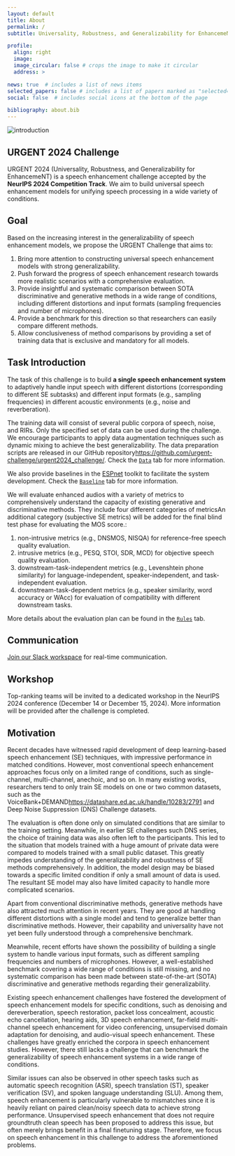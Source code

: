 ```yaml
---
layout: default
title: About
permalink: /
subtitle: Universality, Robustness, and Generalizability for EnhancemeNT

profile:
  align: right
  image: 
  image_circular: false # crops the image to make it circular
  address: >

news: true  # includes a list of news items
selected_papers: false # includes a list of papers marked as "selected={true}"
social: false  # includes social icons at the bottom of the page

bibliography: about.bib
---
```



<img alt="introduction" src="/urgent2024/assets/img/intro.png" style="max-width: 100%;"/>

<!-- <p>We can also cite <d-cite key="VoiceFixer-Liu2022"></d-cite> external publications.</p>

<d-math block>
  \mathbb{E}_{z \sim q_\phi(z|x)}
</d-math>

Hi <d-footnote>This is a footnote.</d-footnote> how are you?

<d-code block language="python">
import torch

if isinstance(speech_mix, np.ndarray):
    speech_mix = torch.as_tensor(speech_mix)
</d-code> -->

## URGENT 2024 Challenge

URGENT 2024 (Universality, Robustness, and Generalizability for EnhancemeNT) is a speech enhancement challenge accepted by the **NeurIPS 2024 Competition Track**. We aim to build universal speech enhancement models for unifying speech processing in a wide variety of conditions.

## Goal

Based on the increasing interest in the generalizability of speech enhancement models, we propose the URGENT Challenge that aims to: 

1. Bring more attention to constructing universal speech enhancement models with strong generalizability.
2. Push forward the progress of speech enhancement research towards more realistic scenarios with a comprehensive evaluation.
3. Provide insightful and systematic comparison between SOTA discriminative and generative methods in a wide range of conditions, including different distortions and input formats (sampling frequencies and number of microphones).
4. Provide a benchmark for this direction so that researchers can easily compare different methods.
5. Allow conclusiveness of method comparisons by providing a set of training data that is exclusive and mandatory for all models.


## Task Introduction

The task of this challenge is to build **a single speech enhancement system** to adaptively handle input speech with different distortions (corresponding to different SE subtasks) and different input formats (e.g., sampling frequencies) in different acoustic environments (e.g., noise and reverberation).

The training data will consist of several public corpora of speech, noise, and RIRs. Only the specified set of data can be used during the challenge. We encourage participants to apply data augmentation techniques such as dynamic mixing to achieve the best generalizability. The data preparation scripts are released in our GitHub repository<d-footnote><a href="https://github.com/urgent-challenge/urgent2024_challenge/" target="_blank">https://github.com/urgent-challenge/urgent2024_challenge/</a></d-footnote>. Check the [`Data`](/urgent2024/data) tab for more information.

We also provide baselines in the [ESPnet](https://github.com/espnet/espnet) toolkit to facilitate the system development. Check the [`Baseline`](/urgent2024/baseline) tab for more information.

We will evaluate enhanced audios with a variety of metrics to comprehensively understand the capacity of existing generative and discriminative methods. They include four different categories of metrics<d-footnote>An additional category (subjective SE metrics) will be added for the final blind test phase for evaluating the MOS score.</d-footnote>:

1. non-intrusive metrics (e.g., DNSMOS, NISQA) for reference-free speech quality evaluation.
2. intrusive metrics (e.g., PESQ, STOI, SDR, MCD) for objective speech quality evaluation.
3. downstream-task-independent metrics (e.g., Levenshtein phone similarity) for language-independent, speaker-independent, and task-independent evaluation.
4. downstream-task-dependent metrics (e.g., speaker similarity, word accuracy or WAcc) for evaluation of compatibility with different downstream tasks.

More details about the evaluation plan can be found in the [`Rules`](/urgent2024/rules) tab.

## Communication

[Join our Slack workspace](https://join.slack.com/t/urgentchallenge/shared_invite/zt-2jy2stg7q-79AGeAY0CpKHRl7r4X0e6g) for real-time communication.

## Workshop

Top-ranking teams will be invited to a dedicated workshop in the NeurIPS 2024 conference (December 14 or December 15, 2024). More information will be provided after the challenge is completed.

<!-- ## Paper Submission

Participants may feel free to submit their system description paper to any conference. -->

## Motivation

Recent decades have witnessed rapid development of deep learning-based speech enhancement (SE) techniques, with impressive performance in matched conditions. However, most conventional speech enhancement approaches focus only on a limited range of conditions, such as single-channel, multi-channel, anechoic, and so on.
In many existing works, researchers tend to only train SE models on one or two common datasets, such as the VoiceBank+DEMAND<d-footnote><a href="https://datashare.ed.ac.uk/handle/10283/2791">https://datashare.ed.ac.uk/handle/10283/2791</a></d-footnote> and Deep Noise Suppression (DNS) Challenge datasets.

The evaluation is often done only on simulated conditions that are similar to the training setting. Meanwhile, in earlier SE challenges such DNS series, the choice of training data was also often left to the participants. This led to the situation that models trained with a huge amount of private data were compared to models trained with a small public dataset. This greatly impedes understanding of the generalizability and robustness of SE methods comprehensively. In addition, the model design may be biased towards a specific limited condition if only a small amount of data is used. The resultant SE model may also have limited capacity to handle more complicated scenarios.

Apart from conventional discriminative methods, generative methods have also attracted much attention in recent years. They are good at handling different distortions with a single model<d-cite key="UNIVERSE-Serra2022,VoiceFixer-Liu2022"/> and tend to generalize better than discriminative methods<d-cite key="Conditional-Lu2022"/>. However, their capability and universality have not yet been fully understood through a comprehensive benchmark.

Meanwhile, recent efforts<d-cite key="Toward-Zhang2023,Improving-Zhang2024"/> have shown the possibility of building a single system to handle various input formats, such as different sampling frequencies and numbers of microphones.
However, a well-established benchmark covering a wide range of conditions is still missing, and no systematic comparison has been made between state-of-the-art (SOTA) discriminative and generative methods regarding their generalizability.

Existing speech enhancement challenges have fostered the development of speech enhancement models for specific conditions, such as denoising and dereverberation<d-cite key="DNS1-Reddy2020,DNS2-Reddy2021,DNS3-Reddy2021,DNS4-Dubey2022,DNS5-Dubey2024"/>, speech restoration<d-cite key="SIG1-Cutler2024,SIG2-Ristea2024"/>, packet loss concealment<d-cite key="PLC1-Diener2022,PLC2-Diener2024"/>, acoustic echo cancellation<d-cite key="AEC1-Sridhar2021,AEC2-Cutler2021,AEC3-Cutler2022,AEC4-Cutler2024"/>, hearing aids<d-cite key="Clarity1-Graetzer2021,Clarity2-Akeroyd2023,Clarity2-Cox2023"/>, 3D speech enhancement<d-cite key="L3DAS21-Guizzo2021,L3DAS22-Guizzo2022,L3DAS23-Marinoni2023,L3DAS23-Gramaccioni2024"/>, far-field multi-channel speech enhancement for video conferencing<d-cite key="ConferencingSpeech-Rao2021"/>, unsupervised domain adaptation for denoising<d-cite key="CHiME7-Leglaive2023"/>, and audio-visual speech enhancement<d-cite key="AVSE-Blanco2023"/>. These challenges have greatly enriched the corpora in speech enhancement studies. However, there still lacks a challenge that can benchmark the generalizability of speech enhancement systems in a wide range of conditions.

Similar issues can also be observed in other speech tasks such as automatic speech recognition (ASR), speech translation (ST), speaker verification (SV), and spoken language understanding (SLU).
Among them, speech enhancement is particularly vulnerable to mismatches since it is heavily reliant on paired clean/noisy speech data to achieve strong performance. Unsupervised speech enhancement that does not require groundtruth clean speech has been proposed to address this issue, but often merely brings benefit in a final finetuning stage<d-cite key="Employing-Xu2024"/>. Therefore, we focus on speech enhancement in this challenge to address the aforementioned problems.

<!-- Be sure to list "URGENT Challenge: Universality, Robustness, and Generalizability for EnhancemeNT" as your paper subject area when making a submission. -->
